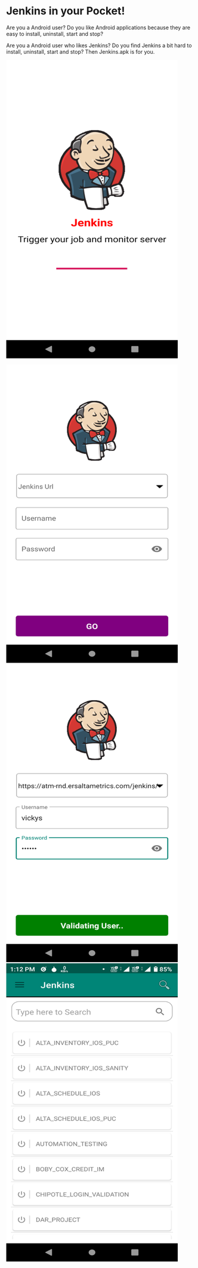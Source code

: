 # Jenkins in your Pocket!


Are you a Android user? Do you like Android applications because they are easy to install, uninstall, start and stop?

Are you a Android user who likes Jenkins? Do you find Jenkins a bit hard to install, uninstall, start and stop? Then Jenkins.apk is for you.

<img src="images/Screenshot_20200923-131132.png" width="460" height="800"></img>

<img src="images/Screenshot_20200923-131137.png" width="460" height="800"></img>
<img src="images/Screenshot_20200923-131205.png" width="460" height="800"></img>
<img src="images/Screenshot_20200923-131217.png" width="460" height="800"></img>
